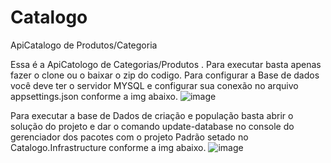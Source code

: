 # Catalogo
ApiCatalogo de Produtos/Categoria

Essa é a ApiCatologo de Categorias/Produtos .
Para executar basta apenas fazer o clone ou o baixar o zip do codigo.
Para configurar a Base de dados você deve ter o servidor MYSQL e configurar sua conexão no arquivo appsettings.json conforme a img abaixo.
![image](https://github.com/jp-2513/Catalogo/assets/56940126/9d9b32a6-3fc9-485b-a731-a2a0a382bda1)

Para executar a base de Dados de criação e população basta abrir o solução do projeto  e dar o comando update-database no console do gerenciador dos pacotes com o projeto Padrão setado no Catalogo.Infrastructure conforme a img abaixo.
![image](https://github.com/jp-2513/Catalogo/assets/56940126/a0407b9b-88a9-4b49-980a-c1b3e70ed575)

